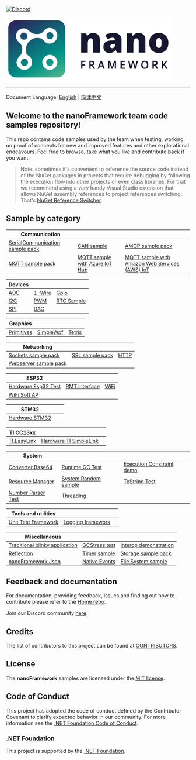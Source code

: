 [![Discord](https://img.shields.io/discord/478725473862549535.svg)](https://discord.gg/gCyBu8T)

![nanoFramework logo](https://github.com/nanoframework/Home/blob/main/resources/logo/nanoFramework-repo-logo.png)

-----
Document Language: [English](README.md) | [简体中文](README.zh-cn.md)

## Welcome to the **nanoFramework** team code samples repository!

This repo contains code samples used by the team when testing, working on proof of concepts for new and improved features and other explorational endeavours.
Feel free to browse, take what you like and contribute back if you want.

> Note: sometimes it's convenient to reference the source code instead of the NuGet packages in projects that require debugging by following the execution flow into other projects or even class libraries. For that we recommend using a very handy Visual Studio extension that allows NuGet assembly references to project references switching. That's [NuGet Reference Switcher](https://github.com/rsuter/NuGetReferenceSwitcher).

## Sample by category

| Communication | | |
| --- | --- | --- |
| [SerialCommunication sample pack](samples/SerialCommunication) | [CAN sample](samples/CAN) | [AMQP sample pack](samples/AMQP) |
| [MQTT sample pack](samples/MQTT/TestMqtt) | [MQTT sample with Azure IoT Hub](samples/MQTT/AzureMQTT) | [MQTT sample with Amazon Web Services (AWS) IoT](samples/MQTT/AwsMQTT) |

| Devices | | |
| --- | --- | --- |
| [ADC](samples/ADC) | [1-Wire](samples/1-Wire) | [Gpio](samples/Gpio) |
| [I2C](samples/I2C) | [PWM](samples/PWM) | [RTC Sample](samples/RTC) |
| [SPI](samples/SPI) | [DAC](samples/DAC) | []() |

| Graphics | | |
| --- | --- | --- |
| [Primitives](samples/GraphicsWpf/Primitives) | [SimpleWpf](samples/GraphicsWpf/SimpleWpf) | [Tetris](samples/GraphicsWpf/Tetris) |

| Networking | | |
| --- | --- | --- |
| [Sockets sample pack](samples/Networking) | [SSL sample pack](samples/SSL) | [HTTP](samples/HTTP) |
| [Webserver sample pack](samples/Webserver) | []() | []() |

| ESP32 | | |
| --- | --- | --- |
| [Hardware Esp32 Test](samples/Hardware.Esp32) | [RMT interface](samples/Hardware.Esp32.Rmt) | [WiFi](samples/Wifi) |
| [WiFi Soft AP](samples/WiFiAP) | []() | []() |

| STM32 | | |
| --- | --- | --- |
| [Hardware STM32](samples/Hardware.Stm32) | []() | []() |

| TI CC13xx | | |
| --- | --- | --- |
| [TI.EasyLink](samples/TI.EasyLink) | [Hardware TI SimpleLink](samples/Hardware.TI) | []() |

| System | | |
| --- | --- | --- |
| [Converter.Base64](samples/Converter.Base64) | [Runtime GC Test](samples/DebugGC.Test) | [Execution Constraint demo](samples/ExecutionConstraint) |
| [Resource Manager](samples/ManagedResources) | [System Random sample](samples/System.Random) | [ToString Test](samples/ToStringTest) |
| [Number Parser Test](samples/NumberParser) | [Threading](samples/Threading) | []() |

| Tools and utilities | | |
| --- | --- | --- |
| [Unit Test Framework](samples/UnitTest) | [Logging framework](samples/Logging) | []() |

| Miscellaneous | | |
| --- | --- | --- |
| [Traditional blinky application](samples/Blinky) | [GCStress test](samples/GCStressTest) | [Interop demonstration](samples/Interop) |
| [Reflection](samples/Reflection) | [Timer sample](samples/Timer) | [Storage sample pack](samples/Storage) |
| [nanoFramework Json](samples/Json%20nanoFramework) | [Native Events](samples/NativeEvents) | [File System sample](samples/System.IO.FileSystem) |

## Feedback and documentation

For documentation, providing feedback, issues and finding out how to contribute please refer to the [Home repo](https://github.com/nanoframework/Home).

Join our Discord community [here](https://discord.gg/gCyBu8T).

## Credits

The list of contributors to this project can be found at [CONTRIBUTORS](https://github.com/nanoframework/Home/blob/master/CONTRIBUTORS.md).

## License

The **nanoFramework** samples are licensed under the [MIT license](LICENSE.md).

## Code of Conduct

This project has adopted the code of conduct defined by the Contributor Covenant to clarify expected behavior in our community.
For more information see the [.NET Foundation Code of Conduct](https://dotnetfoundation.org/code-of-conduct).

### .NET Foundation

This project is supported by the [.NET Foundation](https://dotnetfoundation.org).
